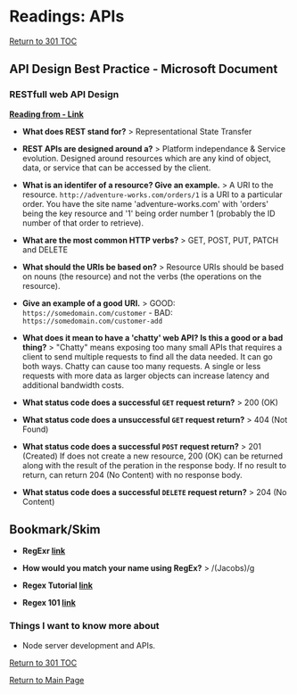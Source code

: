 # Readings: APIs

[Return to 301 TOC](301TOC.md)

## API Design Best Practice - Microsoft Document

### RESTfull web API Design

**[Reading from - Link](https://docs.microsoft.com/en-us/azure/architecture/best-practices/api-design)**

- **What does REST stand for?** > Representational State Transfer

- **REST APIs are designed around a?** > Platform independance & Service evolution. Designed around resources which are any kind of object, data, or service that can be accessed by the client.

- **What is an identifer of a resource? Give an example.** > A URI to the resource. `http://adventure-works.com/orders/1` is a URI to a particular order. You have the site name 'adventure-works.com' with 'orders' being the key resource and '1' being order number 1 (probably the ID number of that order to retrieve).

- **What are the most common HTTP verbs?** > GET, POST, PUT, PATCH and DELETE

- **What should the URIs be based on?** > Resource URIs should be based on nouns (the resource) and not the verbs (the operations on the resource).

- **Give an example of a good URI.** > GOOD: `https://somedomain.com/customer` - BAD: `https://somedomain.com/customer-add`

- **What does it mean to have a 'chatty' web API? Is this a good or a bad thing?** > "Chatty" means exposing too many small APIs that requires a client to send multiple requests to find all the data needed. It can go both ways. Chatty can cause too many requests. A single or less requests with more data as larger objects can increase latency and additional bandwidth costs.

- **What status code does a successful `GET` request return?** > 200 (OK)

- **What status code does a unsuccessful `GET` request return?** > 404 (Not Found)

- **What status code does a successful `POST` request return?** > 201 (Created) If does not create a new resource, 200 (OK) can be returned along with the result of the peration in the response body. If no result to return, can return 204 (No Content) with no response body.

- **What status code does a successful `DELETE` request return?** > 204 (No Content)

## Bookmark/Skim

- **RegExr [link](https://regexr.com/)**

- **How would you match your name using RegEx?** > /(Jacobs)/g

- **Regex Tutorial [link](https://medium.com/factory-mind/regex-tutorial-a-simple-cheatsheet-by-examples-649dc1c3f285)**

- **Regex 101 [link](https://regex101.com/)**

### Things I want to know more about

- Node server development and APIs.

[Return to 301 TOC](301TOC.md)

[Return to Main Page](../README.md)
